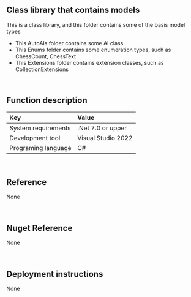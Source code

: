 ﻿## Class library that contains models
 
This is a class library, and this folder contains some of the basis model types
- This AutoAIs folder contains some AI class
- This Enums folder contains some enumeration types, such as ChessCount, ChessText
- This Extensions folder contains extension classes, such as CollectionExtensions


<br/>

## Function description

|Key|Value|
|:-|:-|
|System requirements| .Net 7.0 or upper|
|Development tool|Visual Studio 2022|
|Programing language|C#|


<br/>

## Reference

None


<br/>

## Nuget Reference

None


<br/>

## Deployment instructions

None
